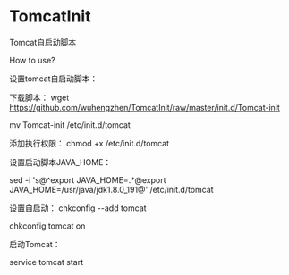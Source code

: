 # TomcatInit
Tomcat自启动脚本

How to use?

设置tomcat自启动脚本：

  下载脚本：
  wget https://github.com/wuhengzhen/TomcatInit/raw/master/init.d/Tomcat-init
  
  mv Tomcat-init /etc/init.d/tomcat
  
添加执行权限：
  chmod +x /etc/init.d/tomcat
  
设置启动脚本JAVA_HOME：

  sed -i 's@^export JAVA_HOME=.*@export JAVA_HOME=/usr/java/jdk1.8.0_191@' /etc/init.d/tomcat
  
设置自启动：
  chkconfig --add tomcat
  
  chkconfig tomcat on
  
启动Tomcat：

  service tomcat start
  

